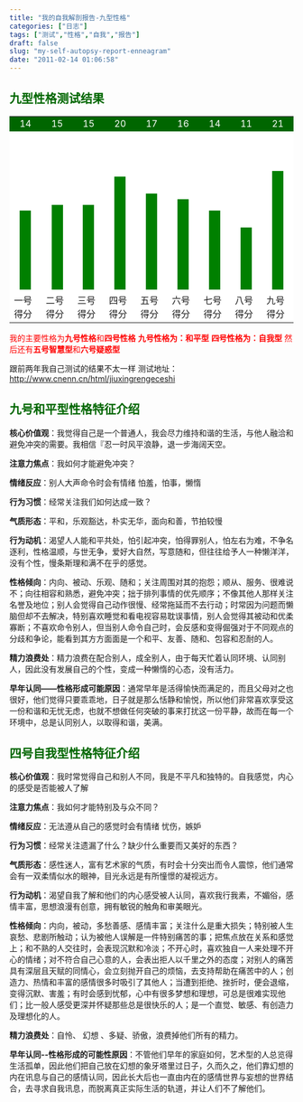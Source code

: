 ```yaml
---
title: "我的自我解剖报告-九型性格"
categories: ["日志"]
tags: ["测试","性格","自我","报告"]
draft: false
slug: "my-self-autopsy-report-enneagram"
date: "2011-02-14 01:06:58"
---
```


<h2><span style="color:#006600">九型性格测试结果</span></h2>
<table width="47%" border="0" align="center" cellpadding="0" cellspacing="1" bgcolor="#E0E0E0">
  <tr>
    <td width="51" align="center" bgcolor="#006600"><span style="color:#FFFFFF">14</span></td>
    <td width="50" align="center" bgcolor="#006600"><span style="color:#FFFFFF">15</span></td>
    <td width="50" align="center" bgcolor="#006600"><span style="color:#FFFFFF">15</span></td>
    <td width="50" align="center" bgcolor="#006600"><span style="color:#FFFFFF">20</span></td>
    <td width="50" align="center" bgcolor="#006600"><span style="color:#FFFFFF">17</span></td>
    <td width="49" align="center" bgcolor="#006600"><span style="color:#FFFFFF">16</span></td>
    <td width="50" align="center" bgcolor="#006600"><span style="color:#FFFFFF">14</span></td>
    <td width="50" align="center" bgcolor="#006600"><span style="color:#FFFFFF">11</span></td>
    <td width="50" align="center" bgcolor="#006600"><span style="color:#FFFFFF">21</span></td>
  </tr>
  <tr>
    <td width="50" height="284" align="center" valign="bottom" bgcolor="#FFFFFF"><div style="color:#FFFFFF; width:20px; height:140px;background-color:Green;"></div></td>
    <td width="50" align="center" valign="bottom" bgcolor="#FFFFFF"><div style="color:#FFFFFF; width:20px; height:150px;background-color:Green;"></div></td>
     <td width="50" align="center" valign="bottom" bgcolor="#FFFFFF"><div style="color:#FFFFFF; width:20px; height:150px;background-color:Green;"></div></td>
     <td width="50" align="center" valign="bottom" bgcolor="#FFFFFF"><div style="color:#FFFFFF; width:20px; height:200px;background-color:Green;"></div></td>
     <td width="50" align="center" valign="bottom" bgcolor="#FFFFFF"><div style="color:#FFFFFF; width:20px; height:170px;background-color:Green;"></div></td>
     <td width="50" align="center" valign="bottom" bgcolor="#FFFFFF"><div style="color:#FFFFFF; width:20px; height:160px;background-color:Green;"></div></td>
     <td width="50" align="center" valign="bottom" bgcolor="#FFFFFF"><div style="color:#FFFFFF; width:20px; height:140px;background-color:Green;"></div></td>
     <td width="50" align="center" valign="bottom" bgcolor="#FFFFFF"><div style="color:#FFFFFF; width:20px; height:110px;background-color:Green;"></div></td>
     <td width="50" align="center" valign="bottom" bgcolor="#FFFFFF"><div style="color:#FFFFFF; width:20px; height:210px;background-color:Green;"></div></td>
  </tr>
  <tr>
    <td height="40" bgcolor="#FFFFFF">一号得分</td>
    <td bgcolor="#FFFFFF">二号得分</td>
    <td bgcolor="#FFFFFF">三号得分</td>
    <td bgcolor="#FFFFFF">四号得分</td>
    <td bgcolor="#FFFFFF">五号得分</td>
    <td bgcolor="#FFFFFF">六号得分</td>
    <td bgcolor="#FFFFFF">七号得分</td>
    <td bgcolor="#FFFFFF">八号得分</td>
    <td bgcolor="#FFFFFF">九号得分</td>
  </tr>
</table>
<span style="color:#FF0000">我的主要性格为<strong>九号性格</strong>和<strong>四号性格</strong>
<strong>九号性格为：和平型</strong>
<strong>四号性格为：自我型</strong>
然后还有<strong>五号智慧型</strong>和<strong>六号疑惑型</strong></span>

跟前两年我自己测试的结果不太一样
测试地址：<a href="http://www.cnenn.cn/html/jiuxingrengeceshi/" target="_blank">http://www.cnenn.cn/html/jiuxingrengeceshi</a>

<h2><span style="color:#006600">九号和平型性格特征介绍</span></h2>
<strong>核心价值观</strong>：我觉得自己是一个普通人，我会尽力维持和谐的生活，与他人融洽和避免冲突的需要。我相信『忍一时风平浪静，退一步海阔天空。 
 
<strong>注意力焦点</strong>：我如何才能避免冲突？
 
<strong>情绪反应</strong>：别人大声命令时会有情绪 怕羞，怕事，懒惰
 
<strong>行为习惯</strong>：经常关注我们如何达成一致？
 
<strong>气质形态</strong>：平和，乐观豁达，朴实无华，面向和善，节拍较慢
 
<strong>行为动机</strong>：渴望人人能和平共处，怕引起冲突，怕得罪别人，怕左右为难，不争名逐利，性格温顺，与世无争，爱好大自然，写意随和，但往往给予人一种懒洋洋，没有个性，慢条斯理和满不在乎的感觉。 
 
<strong>性格倾向</strong>：内向、被动、乐观、随和；关注周围对其的抱怨；顺从、服务、很难说不；向往相容和熟悉，避免冲突；拙于排列事情的优先顺序；不像其他人那样关注名誉及地位；别人会觉得自己动作很慢、经常拖延而不去行动；时常因为问题而懒脑但却不去解决，特别喜欢睡觉和看电视容易耽误事情，别人会觉得其被动和优柔寡断；不喜欢命令别人，但当别人命令自己时，会反感和变得倔强对于不同观点的分歧和争论，能看到其方方面面是一个和平、友善、随和、包容和忍耐的人。
 
<strong>精力浪费处</strong>：精力浪费在配合别人，成全别人，由于每天忙着认同环境、认同别人，因此没有发展自己的个性，变成一种懒惰的心态，没有活力。
 
<strong>早年认同——性格形成可能原因</strong>：通常早年是活得愉快而满足的，而且父母对之也很好，他们觉得只要乖乖地，日子就是那么恬静和愉悦，所以他们非常喜欢享受这一份和谐和无忧无虑，也就不想做任何突破的事来打扰这一份平静，故而在每一个环境中，总是认同别人，以取得和谐，美满。

<h2><span style="color:#006600">四号自我型性格特征介绍</span></h2>
<strong>核心价值观</strong>：我时常觉得自己和别人不同，我是不平凡和独特的。自我感觉，内心的感受是否能被人了解
 
<strong>注意力焦点</strong>：我如何才能特别及与众不同？
 
<strong>情绪反应</strong>：无法遵从自己的感觉时会有情绪 忧伤，嫉妒
 
<strong>行为习惯</strong>：经常关注遗漏了什么？缺少什么重要而又美好的东西？
 
<strong>气质形态</strong>：感性迷人，富有艺术家的气质，有时会十分突出而令人震惊，他们通常会有一双柔情似水的眼神，目光永远是有所憧憬的凝视远方。
 
<strong>行为动机</strong>：渴望自我了解和他们的内心感受被人认同，喜欢我行我素，不媚俗，感情丰富，思想浪漫有创意，拥有敏锐的触角和审美眼光。
 
<strong>性格倾向</strong>：内向，被动，多愁善感、感情丰富；关注什么是重大损失；特别被人生哀愁、悲剧所触动；认为被他人误解是一件特别痛苦的事；把焦点放在关系和感觉上；和不熟的人交往时，会表现沉默和冷淡；不开心时，喜欢独自一人来处理不开心的情绪；对不符合自己心意的人，会表出拒人以千里之外的态度；对别人的痛苦具有深层且天赋的同情心，会立刻抛开自己的烦恼，去支持帮助在痛苦中的人；创造力、热情和丰富的感情很多时吸引了其他人；当遭到拒绝、挫折时，便会退缩，变得沉默、害羞；有时会感到忧郁，心中有很多梦想和理想，可总是很难实现他们；比一般人感受更深并怀疑那些总是很快乐的人；是一个直觉、敏感、有创造力及理想化的人。
 
<strong>精力浪费处</strong>：自怜、 幻想 、多疑、骄傲，浪费掉他们所有的精力。 
 
<strong>早年认同--性格形成的可能性原因</strong>：不管他们早年的家庭如何，艺术型的人总览得生活孤单，因此他们把自己放在幻想的象牙塔里过日子，久而久之，他们靠幻想的内在讯息与自己的感情认同，因此长大后也一直由内在的感情世界与妄想的世界结合，去寻求自我讯息，而脱离真正实际生活的轨道，并让人们不了解他们。
